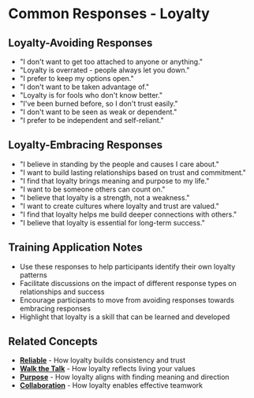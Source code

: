 # Common Responses - Loyalty

## Loyalty-Avoiding Responses
- "I don't want to get too attached to anyone or anything."
- "Loyalty is overrated - people always let you down."
- "I prefer to keep my options open."
- "I don't want to be taken advantage of."
- "Loyalty is for fools who don't know better."
- "I've been burned before, so I don't trust easily."
- "I don't want to be seen as weak or dependent."
- "I prefer to be independent and self-reliant."

## Loyalty-Embracing Responses
- "I believe in standing by the people and causes I care about."
- "I want to build lasting relationships based on trust and commitment."
- "I find that loyalty brings meaning and purpose to my life."
- "I want to be someone others can count on."
- "I believe that loyalty is a strength, not a weakness."
- "I want to create cultures where loyalty and trust are valued."
- "I find that loyalty helps me build deeper connections with others."
- "I believe that loyalty is essential for long-term success."

## Training Application Notes
- Use these responses to help participants identify their own loyalty patterns
- Facilitate discussions on the impact of different response types on relationships and success
- Encourage participants to move from avoiding responses towards embracing responses
- Highlight that loyalty is a skill that can be learned and developed

## Related Concepts
- **[Reliable](../reliable/README.md)** - How loyalty builds consistency and trust
- **[Walk the Talk](../walk-the-talk/README.md)** - How loyalty reflects living your values
- **[Purpose](../purpose/README.md)** - How loyalty aligns with finding meaning and direction
- **[Collaboration](../collaboration/README.md)** - How loyalty enables effective teamwork
